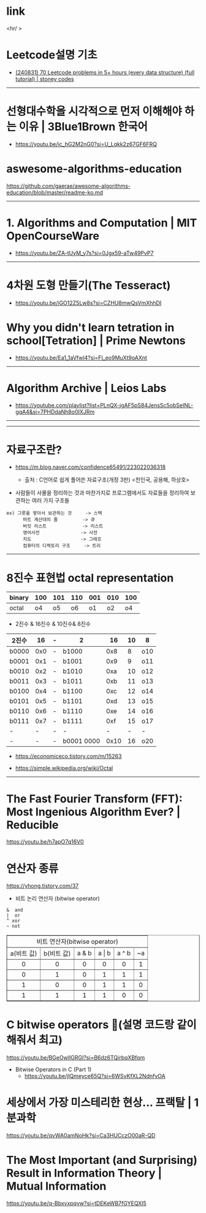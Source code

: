 # link


<hr/ >

# Leetcode설명 기초

- [(240831) 70 Leetcode problems in 5+ hours (every data structure) (full tutorial) | stoney codes](https://youtu.be/lvO88XxNAzs?si=q70CbbT29GbdpRXh)

<hr />

# 선형대수학을 시각적으로 먼저 이해해야 하는 이유 | 3Blue1Brown 한국어

- https://youtu.be/ic_hG2M2nG0?si=U_Lqkk2z67GF6FRQ

# aswesome-algorithms-education
https://github.com/gaerae/awesome-algorithms-education/blob/master/readme-ko.md


<hr>

# 1. Algorithms and Computation | MIT OpenCourseWare
- https://youtu.be/ZA-tUyM_y7s?si=0Jgx59-aTw49PvP7

<hr>

# 4차원 도형 만들기(The Tesseract)
- https://youtu.be/iGO12Z5Lw8s?si=CZHU8mwQsVmXhhDI

# Why you didn't learn tetration in school[Tetration] | Prime Newtons

- https://youtu.be/Ea1_1aVfwl4?si=FI_eo9MuXt9oAXnt

<hr>

# Algorithm Archive | Leios Labs
- https://youtube.com/playlist?list=PLnQX-jgAF5pS84JensSc5obSeINL-gqA4&si=7PHDdaNh8o0IXJRm

<hr>


<hr>

# 자료구조란?
- https://m.blog.naver.com/confidence65491/223022036318
  - 출처 : C언어로 쉽게 풀어쓴 자료구조(개정 3판) <천인국, 공용해, 하상호>

- 사람들이 사물을 정리하는 것과 마찬가지로 프로그램에서도 자료들을 정리하여 보관하는 여러 가지 구조들
​
```
ex) 그릇을 쌓아서 보관하는 것     -> 스택
      마트 계산대의 줄         -> 큐
      버킷 리스트             -> 리스트
      영어사전               -> 사전
      지도                  -> 그래프
      컴퓨터의 디렉토리 구조     -> 트리
```

<hr>

# 8진수 표현법 octal representation

|binary|100|101|110|001|010|100|
|-|-|-|-|-|-|-|
|octal|o4|o5|o6|o1|o2|o4|


- 2진수 & 16진수 & 10진수& 8진수

|2진수|16|-|2|16|10|8|
|-|-|-|-|-|-|-|
b0000|0x0|-|b1000|0x8|8|o10|
b0001|0x1|-|b1001|0x9|9|o11|
b0010|0x2|-|b1010|0xa|10|o12|
b0011|0x3|-|b1011|0xb|11|o13|
b0100|0x4|-|b1100|0xc|12|o14|
b0101|0x5|-|b1101|0xd|13|o15|
b0110|0x6|-|b1110|0xe|14|o16|
b0111|0x7|-|b1111|0xf|15|o17|
-|-|-|-|-|-|-|
-|-|-|b0001 0000|0x10|16|o20|


- https://economiceco.tistory.com/m/15263

- https://simple.wikipedia.org/wiki/Octal

<hr>

# The Fast Fourier Transform (FFT): Most Ingenious Algorithm Ever? | Reducible

https://youtu.be/h7apO7q16V0

# 연산자 종류

https://yhong.tistory.com/37

- 비트 논리 연산자 (bitwise operator)

```
&  and
|  or 
^ xor
~ not
```

<table border="1">
    <tr>
    <td colspan="6" align="center">비트 연산자(bitwise operator)</td>
    </tr>
    <tr align="center">
        <td>a(비트 값)</td>
        <td>b(비트 값)</td>
        <td>a & b</td>
        <td>a | b</td>
        <td>a ^ b</td>
        <td>~a</td>
    </tr>
    <tr align="center">
        <td>0</td>
        <td>0</td>
        <td>0</td>
        <td>0</td>
        <td>0</td>
        <td>1</td>
    </tr>
    <tr align="center">
        <td>0</td>
        <td>1</td>
        <td>0</td>
        <td>1</td>
        <td>1</td>
        <td>1</td>
    </tr>
    <tr align="center">
        <td>1</td>
        <td>0</td>
        <td>0</td>
        <td>1</td>
        <td>1</td>
        <td>0</td>
    </tr>
    <tr align="center">
        <td>1</td>
        <td>1</td>
        <td>1</td>
        <td>1</td>
        <td>0</td>
        <td>0</td>
    </tr>
</table>

# C bitwise operators 🔣(설명 코드랑 같이 해줘서 최고)
https://youtu.be/BGeOwlIGRGI?si=B6dz6TQirbqXBfqm

- Bitwise Operators in C (Part 1)
  - https://youtu.be/jlQmeyce65Q?si=6WSyKfXL2NdnfyOA


# 세상에서 가장 미스테리한 현상... 프랙탈 | 1분과학

https://youtu.be/qvWA0amNoHk?si=Ca3HUCczO00aR-QD

# The Most Important (and Surprising) Result in Information Theory | Mutual Information

https://youtu.be/q-Bbxvxpqvw?si=tDEKeWB7fGYEQXI5


